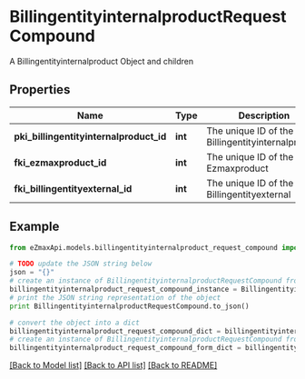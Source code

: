# BillingentityinternalproductRequestCompound

A Billingentityinternalproduct Object and children

## Properties
Name | Type | Description | Notes
------------ | ------------- | ------------- | -------------
**pki_billingentityinternalproduct_id** | **int** | The unique ID of the Billingentityinternalproduct | [optional] 
**fki_ezmaxproduct_id** | **int** | The unique ID of the Ezmaxproduct | 
**fki_billingentityexternal_id** | **int** | The unique ID of the Billingentityexternal | 

## Example

```python
from eZmaxApi.models.billingentityinternalproduct_request_compound import BillingentityinternalproductRequestCompound

# TODO update the JSON string below
json = "{}"
# create an instance of BillingentityinternalproductRequestCompound from a JSON string
billingentityinternalproduct_request_compound_instance = BillingentityinternalproductRequestCompound.from_json(json)
# print the JSON string representation of the object
print BillingentityinternalproductRequestCompound.to_json()

# convert the object into a dict
billingentityinternalproduct_request_compound_dict = billingentityinternalproduct_request_compound_instance.to_dict()
# create an instance of BillingentityinternalproductRequestCompound from a dict
billingentityinternalproduct_request_compound_form_dict = billingentityinternalproduct_request_compound.from_dict(billingentityinternalproduct_request_compound_dict)
```
[[Back to Model list]](../README.md#documentation-for-models) [[Back to API list]](../README.md#documentation-for-api-endpoints) [[Back to README]](../README.md)


